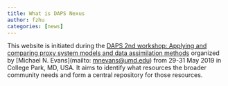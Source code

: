 ```yaml
---
title: What is DAPS Nexus
author: fzhu
categories: [news]
---
```


This website is initiated during the [DAPS 2nd workshop: Applying and comparing
proxy system models and data assimilation methods](http://pastglobalchanges.org/science/wg/daps/meetings/127-pages/1835-2nd-daps-wshop-19)
organized by [Michael N. Evans](mailto: mnevans@umd.edu) from 29-31 May 2019 in College Park, MD, USA. It aims to identify what
resources the broader community needs and form a central repository for those resources.
